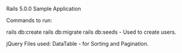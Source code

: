 Rails 5.0.0 Sample Application

Commands to run:

rails db:create
rails db:migrate
rails db:seeds  - Used to create users.

jQuery Files used: DataTable - for Sorting and Pagination.
